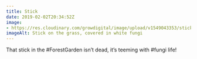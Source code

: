 ```yaml
---
title: Stick
date: 2019-02-02T20:34:52Z
image: 
- https://res.cloudinary.com/growdigital/image/upload/v1549043353/stick-021EA7CA.jpg
imageAlt: Stick on the grass, covered in white fungi
---
```


That stick in the #ForestGarden isn’t dead, it’s teeming with #fungi life!
